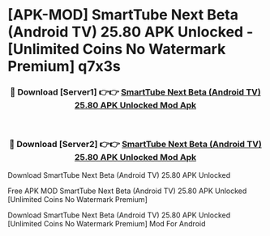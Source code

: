 # [APK-MOD] SmartTube Next Beta (Android TV) 25.80 APK Unlocked - [Unlimited Coins No Watermark Premium] q7x3s



<div align="center">
<h3>🔴 Download [Server1] 👉👉 <a href="https://momento.my/?title=SmartTube_Next_Beta_(Android_TV)_25.80_APK_Unlocked">SmartTube Next Beta (Android TV) 25.80 APK Unlocked Mod Apk</a></h3><br>

<h3>🔴 Download [Server2] 👉👉 <a href="https://momento.my/?title=SmartTube_Next_Beta_(Android_TV)_25.80_APK_Unlocked">SmartTube Next Beta (Android TV) 25.80 APK Unlocked Mod Apk</a></h3>
</div>



Download SmartTube Next Beta (Android TV) 25.80 APK Unlocked 

Free APK MOD SmartTube Next Beta (Android TV) 25.80 APK Unlocked [Unlimited Coins No Watermark Premium]

Download SmartTube Next Beta (Android TV) 25.80 APK Unlocked [Unlimited Coins No Watermark Premium] Mod For Android
